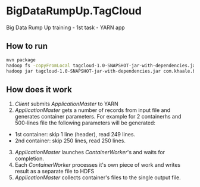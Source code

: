 # BigDataRumpUp.TagCloud
Big Data Rump Up training - 1st task - YARN app

## How to run

```bash
mvn package
hadoop fs -copyFromLocal tagcloud-1.0-SNAPSHOT-jar-with-dependencies.jar /apps/tagcloud/tagcloud-1.0-SNAPSHOT-jar-with-dependencies.jar
hadoop jar tagcloud-1.0-SNAPSHOT-jar-with-dependencies.jar com.khaale.bigdatarampup.tagcloud.yarn.Client /data/tagcloud/user.preferences.us.txt 2 /apps/tagcloud/tagcloud-1.0-SNAPSHOT-jar-with-dependencies.jar
```

## How does it work

1. _Client_ submits _ApplicationMaster_ to YARN
2. _ApplicationMaster_ gets a number of records from input file and generates container parameters. For example for 2 containerhs and 500-lines file the following parameters will be generated:
  - 1st container: skip 1 line (header), read 249 lines.
  - 2nd container: skip 250 lines, read 250 lines.
3. _ApplicationMaster_ launches _ContainerWorker_'s and waits for completion.
4. Each _ContainerWorker_ processes it's own piece of work and writes result as a separate file to HDFS
5. _ApplicationMaster_ collects container's files to the single output file.
